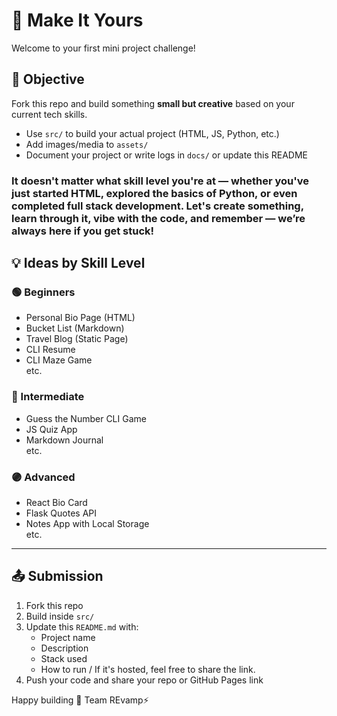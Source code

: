 # 🚀 Make It Yours

Welcome to your first mini project challenge!

## 🎯 Objective
Fork this repo and build something **small but creative** based on your current tech skills.

- Use `src/` to build your actual project (HTML, JS, Python, etc.)
- Add images/media to `assets/`
- Document your project or write logs in `docs/` or update this README

### It doesn't matter what skill level you're at — whether you've just started HTML, explored the basics of Python, or even completed full stack development. Let's create something, learn through it, vibe with the code, and remember — we’re always here if you get stuck!

## 💡 Ideas by Skill Level

### 🟢 Beginners
- Personal Bio Page (HTML)
- Bucket List (Markdown)
- Travel Blog (Static Page)
- CLI Resume
- CLI Maze Game  
etc.

### 🔵 Intermediate
- Guess the Number CLI Game
- JS Quiz App
- Markdown Journal  
etc.

### 🟣 Advanced
- React Bio Card
- Flask Quotes API
- Notes App with Local Storage  
etc.

---

## 📤 Submission
1. Fork this repo  
2. Build inside `src/`  
3. Update this `README.md` with:  
   - Project name  
   - Description  
   - Stack used  
   - How to run / If it's hosted, feel free to share the link.  
4. Push your code and share your repo or GitHub Pages link

Happy building 🚀
Team REvamp⚡️
